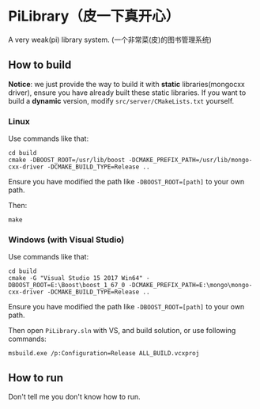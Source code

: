 # PiLibrary（皮一下真开心）

A very weak(pi) library system. (一个非常菜(皮)的图书管理系统)

## How to build

**Notice**: we just provide the way to build it with **static** libraries(mongocxx driver), ensure you have already built these static libraries. If you want to build a **dynamic** version, modify `src/server/CMakeLists.txt` yourself.

### Linux

Use commands like that:

```
cd build
cmake -DBOOST_ROOT=/usr/lib/boost -DCMAKE_PREFIX_PATH=/usr/lib/mongo-cxx-driver -DCMAKE_BUILD_TYPE=Release ..
```

Ensure you have modified the path like `-DBOOST_ROOT=[path]` to your own path.

Then:

```
make
```

### Windows (with Visual Studio)

Use commands like that:

```
cd build
cmake -G "Visual Studio 15 2017 Win64" -DBOOST_ROOT=E:\Boost\boost_1_67_0 -DCMAKE_PREFIX_PATH=E:\mongo\mongo-cxx-driver -DCMAKE_BUILD_TYPE=Release ..
```

Ensure you have modified the path like `-DBOOST_ROOT=[path]` to your own path.

Then open `PiLibrary.sln` with VS, and build solution, or use following commands:

```
msbuild.exe /p:Configuration=Release ALL_BUILD.vcxproj
```

## How to run

Don't tell me you don't know how to run.


